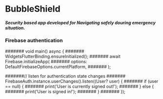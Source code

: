 # BubbleShield 

##### Security based app developed for Navigating safely douring emergency situation. 

### Firebase authentication 

####### void main() async {
####### WidgetsFlutterBinding.ensureInitialized();
#######  await Firebase.initializeApp(
#######   options: DefaultFirebaseOptions.currentPlatform,
####### );

#######//  listen for authentication state changes
####### FirebaseAuth.instance.userChanges().listen((User? user) {
#######  if (user == null) {
####### print('User is currently signed out!');
####### } else {
#######   print('User is signed in!');
####### }
####### });
